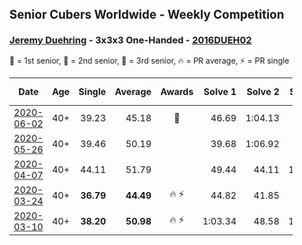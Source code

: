 ## Senior Cubers Worldwide - Weekly Competition
### [Jeremy Duehring](../jeremy_duehring.md) - 3x3x3 One-Handed - [2016DUEH02](https://www.worldcubeassociation.org/persons/2016DUEH02?event=333oh)

🥇 = 1st senior, 🥈 = 2nd senior, 🥉 = 3rd senior, 🔥 = PR average, ⚡ = PR single

| Date | Age | Single | Average | Awards | Solve 1 | Solve 2 | Solve 3 | Solve 4 | Solve 5 | Video |
| :--: | :--: | --: | --: | :--: | --: | --: | --: | --: | --: | :-- |
| [2020-06-02](../../results/333oh/2020-06-02.md) | 40+ | 39.23 | 45.18 | 🥉 | 46.69 | 1:04.13 | 46.31 | 42.53 | 39.23 | [Link](https://www.facebook.com/jeremy.duehring/videos/10160063812337846/) |
| [2020-05-26](../../results/333oh/2020-05-26.md) | 40+ | 39.46 | 50.19 |  | 39.68 | 1:06.92 | 39.46 | DNF | 43.96 | [Link](https://www.facebook.com/events/688407551989463/permalink/692470494916502/) |
| [2020-04-07](../../results/333oh/2020-04-07.md) | 40+ | 44.11 | 51.79 |  | 49.44 | 44.11 | 1:00.61 | 59.68 | 46.24 | [Link](https://www.facebook.com/events/682716079141575/permalink/684276675652182/) |
| [2020-03-24](../../results/333oh/2020-03-24.md) | 40+ | **36.79** | **44.49** | 🔥 ⚡ | 44.82 | 41.85 | 46.80 | **36.79** | 54.82 | [Link](https://www.facebook.com/events/212335450005639/permalink/213082393264278/) |
| [2020-03-10](../../results/333oh/2020-03-10.md) | 40+ | **38.20** | **50.98** | 🔥 ⚡ | 1:03.34 | 48.58 | 1:02.24 | 42.13 | **38.20** | [Link](https://www.facebook.com/events/684510792316675/permalink/688923495208738/) |


<!-- Global site tag (gtag.js) - Google Analytics -->
<script async src="https://www.googletagmanager.com/gtag/js?id=UA-86348435-3"></script>
<script>window.dataLayer = window.dataLayer || []; function gtag() {dataLayer.push(arguments);} gtag('js', new Date()); gtag('config', 'UA-86348435-3');</script>
